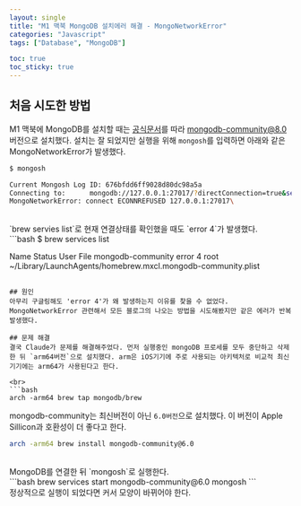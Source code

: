 ```yaml
---
layout: single
title: "M1 맥북 MongoDB 설치에러 해결 - MongoNetworkError"
categories: "Javascript"
tags: ["Database", "MongoDB"]

toc: true
toc_sticky: true
---
```


## 처음 시도한 방법
M1 맥북에 MongoDB를 설치할 때는 [공식문서](https://www.mongodb.com/ko-kr/docs/manual/tutorial/install-mongodb-on-os-x/)를 따라 mongodb-community@8.0 버전으로 설치했다. 설치는 잘 되었지만 실행을 위해 `mongosh`를 입력하면 아래와 같은 MongoNetworkError가 발생했다.
<br/>
```bash
$ mongosh

Current Mongosh Log ID: 676bfdd6ff9028d80dc98a5a
Connecting to:      mongodb://127.0.0.1:27017/?directConnection=true&serverSelectionTimeoutMS=2000&appName=mongosh+2.3.7
MongoNetworkError: connect ECONNREFUSED 127.0.0.1:27017\
```

<br/>
`brew servies list`로 현재 연결상태를 확인했을 때도 `error 4`가 발생했다.
<br/>
```bash
$ brew services list

Name              Status   User File
mongodb-community error  4 root \~/Library/LaunchAgents/homebrew.mxcl.mongodb-community.plist
```

## 원인
아무리 구글링해도 'error 4'가 왜 발생하는지 이유를 찾을 수 없었다. MongoNetworkError 관련해서 모든 블로그의 나오는 방법을 시도해봤지만 같은 에러가 반복 발생했다. 

## 문제 해결
결국 Claude가 문제를 해결해주었다. 먼저 실행중인 mongoDB 프로세를 모두 중단하고 삭제한 뒤 `arm64버전`으로 설치했다. arm은 iOS기기에 주로 사용되는 아키텍처로 비교적 최신 기기에는 arm64가 사용된다고 한다.

<br>
```bash
arch -arm64 brew tap mongodb/brew
```

mongodb-community는 최신버전이 아닌 `6.0버전`으로 설치했다. 이 버전이 Apple Sillicon과 호환성이 더 좋다고 한다.
<br/>
```bash
arch -arm64 brew install mongodb-community@6.0
```
<br/>
MongoDB를 연결한 뒤 `mongosh`로 실행한다.
<br/>
```bash
brew services start mongodb-community@6.0
mongosh
```
<br/>
정상적으로 실행이 되었다면 커서 모양이 바뀌어야 한다.
